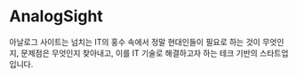 AnalogSight
===========

아날로그 사이트는 넘치는 IT의 홍수 속에서 정말 현대인들이 필요로 하는 것이 무엇인지, 문제점은 무엇인지 찾아내고, 이를 IT 기술로 해결하고자 하는 테크 기반의 스타트업입니다.

